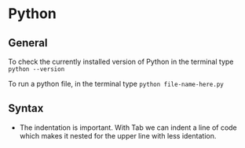 # Python

## General

To check the currently installed version of Python in the terminal type `python --version`

To run a python file, in the terminal type `python file-name-here.py`

## Syntax

- The indentation is important. With Tab we can indent a line of code which makes it nested for the upper line with less identation.
